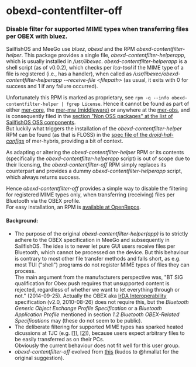 # obexd-contentfilter-off
### Disable filter for supported MIME types when transferring files per OBEX with bluez.<br />

SailfishOS and MeeGo use *bluez*, *obexd* and the RPM *obexd-contentfilter-helper*.  This package provides a single file, *obexd-contentfilter-helperapp*, which is usually installed in */usr/libexec*.  *obexd-contentfilter-helperapp* is a shell script (as of v0.0.2), which checks per *lca-tool* if the MIME type of a file is registered (i.e., has a handler), when called as */usr/libexec/obexd-contentfilter-helperapp --receive-file \<filepath\>* (as usual, it exits with 0 for success and 1 if any failure occurred).

Unfortunately this RPM is marked as proprietary, see `rpm -q --info obexd-contentfilter-helper | fgrep License`.  Hence it cannot be found as part of either [mer-core](https://git.merproject.org/mer-core?filter=obexd-contentfilter), the [mer-mw (middleware)](https://build.merproject.org/project/show/nemo:devel:mw) or anywhere at the [mer-obs](https://build.merproject.org/project/list_public), and is consequently filed in the [section "Non OSS packages" at the list of SailfishOS OSS components](https://wiki.merproject.org/wiki/SailfishOSS#Non_OSS_packages).<br />
But luckily what triggers the installation of the *obexd-contentfilter-helper* RPM can be found (as that is FLOSS) in the [spec file of the *droid-hal-configs*](https://github.com/mer-hybris/droid-hal-configs/blob/master/droid-configs.inc#L91) of mer-hybris, providing a bit of context. 

As adapting or altering the *obexd-contentfilter-helper* RPM or its contents (specifically the *obexd-contentfilter-helperapp* script) is out of scope due to their licensing, the *obexd-contentfilter-off* RPM simply replaces its counterpart and provides a dummy *obexd-contentfilter-helperapp* script, which always returns success.

Hence *obexd-contentfilter-off* provides a simple way to disable the filtering for registered MIME types only, when transferring (receiving) files per Bluetooth via the OBEX profile.<br />
For easy installation, an RPM is [available at OpenRepos](https://openrepos.net/content/obexdcontentfilterolf/bluetooth-obex-filter).

#### Background:
* The purpose of the original *obexd-contentfilter-helper(app)* is to strictly adhere to the OBEX specification in MeeGo and subsequently in SailfishOS.  The idea is to never let pure GUI users receive files per Bluetooth, which cannot be processed on the device.  But this behaviour is contrary to most other file transfer methods and falls short, as e.g. most TUI ("shell") programs do not register MIME types of files they can process.<br />
The main argument from the manufacturers perspective was, "BT SIG qualification for Obex push requires that unsupported content is rejected, regardless of whether we want to let everything through or not." (2014-09-25).  Actually the OBEX aka [IrDA Interoperability](https://www.bluetooth.com/specifications/protocol-specifications/) specification (v2.0, 2010-08-26) does not require this, but the *Bluetooth Generic Object Exchange Profile Specification* or a *Bluetooth Application Profile* mentioned in section *1.2 Bluetooth OBEX-Related Specifications* may (these do not seem to be public).
* The deliberate filtering for supported MIME types has sparked heated dicussions at TJC (e.g. [[1]](https://together.jolla.com/question/1302/bluetooth-file-transfer-for-all-file-types/), [[2]](https://together.jolla.com/question/55104/sending-files-from-pc-to-jolla-by-bluetooth-is-extension-dependent/?answer=56832#post-id-56832)), because users expect arbitrary files to be easily transferred as on their PCs.<br />
Obviously the current behaviour does not fit well for this user group.
* *obexd-contentfilter-off* evolved from [this](https://together.jolla.com/question/1302/bluetooth-file-transfer-for-all-file-types/?answer=192893#post-id-192893) (kudos to @hmallat for the original suggestion).
